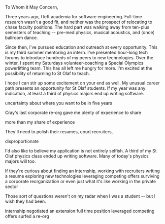 
To Whom it May Concern,

Three years ago, I left academia for software engineering. Full-time research wasn't a good fit, and neither was the prospect of relocating to chase faculty positions. The hard part was walking away from ten-plus semesters of teaching -- pre-med physics, musical acoustics, and (once) ballroom dance.

Since then, I've pursued education and outreach at every opportunity. This is my third summer mentoring an intern. I've presented hour-long tech forums to introduce hundreds of my peers to new technologies. Over the winter, I spent my Saturdays volunteer-coaching a Special Olympics powerlifting team. This has all left me hungry for more. I'm excited at the possibility of returning to St Olaf to teach.

I hope I can stir up some excitement on your end as well. My unusual career path presents an opportunity for St Olaf students. If my year was any indication, at least a third of physics majors end up writing software.





uncertainty about where you want to be in five years





Cray's last corporate re-org gave me plenty of experience to share




more than my share of experience




They'll need to polish their resumes, court recruiters,


disproportionate

I'd also like to believe my application is not entirely selfish.
A third of my St Olaf physics class ended up writing software. Many of today's physics majors will too.

If they're curious about finding an internship,
working with recruiters
writing a resume
exploring new technologies
leveraging competing offers
surviving a corporate reorganization
or even just what it's like working in the private sector

Those sort of questions weren't on my radar when I was a student -- but I wish they had been.

internship
negotiated an extension
full time position
leveraged competing offers
surfed a re-org
